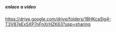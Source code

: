 ##### enlace a video

https://drive.google.com/drive/folders/1BHKca5lg4-T3V87eEx5XP7nFnXrHZK63?usp=sharing
